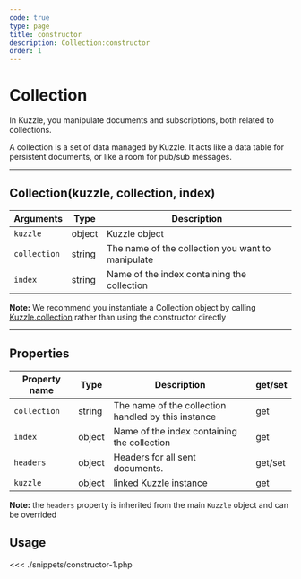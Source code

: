 ```yaml
---
code: true
type: page
title: constructor
description: Collection:constructor
order: 1
---
```


# Collection

In Kuzzle, you manipulate documents and subscriptions, both related to collections.

A collection is a set of data managed by Kuzzle. It acts like a data table for persistent documents, or like a room for pub/sub messages.

---

## Collection(kuzzle, collection, index)

| Arguments    | Type   | Description                                            |
| ------------ | ------ | ------------------------------------------------------ |
| `kuzzle`     | object | Kuzzle object                                          |
| `collection` | string | The name of the collection you want to manipulate |
| `index`      | string | Name of the index containing the collection       |

**Note:** We recommend you instantiate a Collection object by calling [Kuzzle.collection](/sdk/php/3/core-classes/kuzzle/collection/) rather than using the constructor directly

---

## Properties

| Property name | Type   | Description                                              | get/set |
| ------------- | ------ | -------------------------------------------------------- | ------- |
| `collection`  | string | The name of the collection handled by this instance | get     |
| `index`       | object | Name of the index containing the collection         | get     |
| `headers`     | object | Headers for all sent documents.                          | get/set |
| `kuzzle`      | object | linked Kuzzle instance                                   | get     |

**Note:** the `headers` property is inherited from the main `Kuzzle` object and can be overrided

## Usage

<<< ./snippets/constructor-1.php
